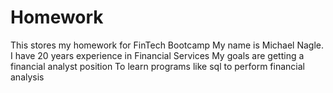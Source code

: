 # Homework
This stores my homework for FinTech Bootcamp
My name is Michael Nagle. I have 20 years experience in Financial Services
My goals are getting a financial analyst position
To learn programs like sql to perform financial analysis
